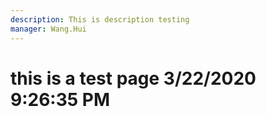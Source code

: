 ```yaml
---
description: This is description testing
manager: Wang.Hui
---
```

# this is a test page 3/22/2020 9:26:35 PM